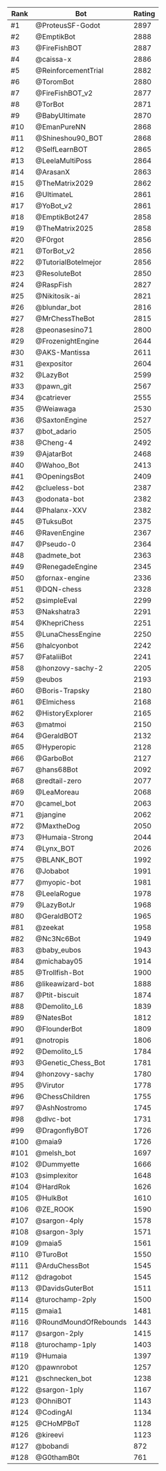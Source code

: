 Rank|Bot|Rating
---|---|---
#1|@ProteusSF-Godot|2897
#2|@EmptikBot|2888
#3|@FireFishBOT|2887
#4|@caissa-x|2886
#5|@ReinforcementTrial|2882
#6|@ToromBot|2880
#7|@FireFishBOT_v2|2877
#8|@TorBot|2871
#9|@BabyUltimate|2870
#10|@EmanPureNN|2868
#11|@Shineshou90_BOT|2868
#12|@SelfLearnBOT|2865
#13|@LeelaMultiPoss|2864
#14|@ArasanX|2863
#15|@TheMatrix2029|2862
#16|@UltimateL|2861
#17|@YoBot_v2|2861
#18|@EmptikBot247|2858
#19|@TheMatrix2025|2858
#20|@F0rgot|2856
#21|@TorBot_v2|2856
#22|@TutorialBotelmejor|2856
#23|@ResoluteBot|2850
#24|@RaspFish|2827
#25|@Nikitosik-ai|2821
#26|@blundar_bot|2816
#27|@MrChessTheBot|2815
#28|@peonasesino71|2800
#29|@FrozenightEngine|2644
#30|@AKS-Mantissa|2611
#31|@expositor|2604
#32|@LazyBot|2599
#33|@pawn_git|2567
#34|@catriever|2555
#35|@Weiawaga|2530
#36|@SaxtonEngine|2527
#37|@bot_adario|2505
#38|@Cheng-4|2492
#39|@AjatarBot|2468
#40|@Wahoo_Bot|2413
#41|@OpeningsBot|2409
#42|@clueless-bot|2387
#43|@odonata-bot|2382
#44|@Phalanx-XXV|2382
#45|@TuksuBot|2375
#46|@RavenEngine|2367
#47|@Pseudo-0|2364
#48|@admete_bot|2363
#49|@RenegadeEngine|2345
#50|@fornax-engine|2336
#51|@DQN-chess|2328
#52|@simpleEval|2299
#53|@Nakshatra3|2291
#54|@KhepriChess|2251
#55|@LunaChessEngine|2250
#56|@halcyonbot|2242
#57|@FataliiBot|2241
#58|@honzovy-sachy-2|2205
#59|@eubos|2193
#60|@Boris-Trapsky|2180
#61|@Elmichess|2168
#62|@HistoryExplorer|2165
#63|@matmoi|2150
#64|@GeraldBOT|2132
#65|@Hyperopic|2128
#66|@GarboBot|2127
#67|@hans68Bot|2092
#68|@redtail-zero|2077
#69|@LeaMoreau|2068
#70|@camel_bot|2063
#71|@jangine|2062
#72|@MaxtheDog|2050
#73|@Humaia-Strong|2044
#74|@Lynx_BOT|2026
#75|@BLANK_BOT|1992
#76|@Jobabot|1991
#77|@myopic-bot|1981
#78|@LeelaRogue|1978
#79|@LazyBotJr|1968
#80|@GeraldBOT2|1965
#81|@zeekat|1958
#82|@Nc3Nc6Bot|1949
#83|@baby_eubos|1943
#84|@michabay05|1914
#85|@Trollfish-Bot|1900
#86|@likeawizard-bot|1888
#87|@Ptit-biscuit|1874
#88|@Demolito_L6|1839
#89|@NatesBot|1812
#90|@FlounderBot|1809
#91|@notropis|1806
#92|@Demolito_L5|1784
#93|@Genetic_Chess_Bot|1781
#94|@honzovy-sachy|1780
#95|@Virutor|1778
#96|@ChessChildren|1755
#97|@AshNostromo|1745
#98|@dlvc-bot|1731
#99|@DragonflyBOT|1726
#100|@maia9|1726
#101|@melsh_bot|1697
#102|@Dummyette|1666
#103|@simplexitor|1648
#104|@HardRok|1626
#105|@HulkBot|1610
#106|@ZE_ROOK|1590
#107|@sargon-4ply|1578
#108|@sargon-3ply|1571
#109|@maia5|1561
#110|@TuroBot|1550
#111|@ArduChessBot|1545
#112|@dragobot|1545
#113|@DavidsGuterBot|1511
#114|@turochamp-2ply|1500
#115|@maia1|1481
#116|@RoundMoundOfRebounds|1443
#117|@sargon-2ply|1415
#118|@turochamp-1ply|1403
#119|@Humaia|1397
#120|@pawnrobot|1257
#121|@schnecken_bot|1238
#122|@sargon-1ply|1167
#123|@OhniBOT|1143
#124|@CodingAI|1134
#125|@CHoMPBoT|1128
#126|@kireevi|1123
#127|@bobandi|872
#128|@G0thamB0t|761
